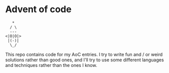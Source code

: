 
# Advent of code

```
   *
  / \
  ---
<|O|O|>
 |(-)|
  \_/
```

This repo contains code for my AoC entries.
I try to write fun and / or weird solutions rather than good ones, and I'll try to use some different languages and techniques rather than the ones I know.

